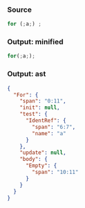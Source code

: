 ### Source
```js parse:stmt
for (;a;) ;
```

### Output: minified
```js
for(;a;);
```

### Output: ast
```json
{
  "For": {
    "span": "0:11",
    "init": null,
    "test": {
      "IdentRef": {
        "span": "6:7",
        "name": "a"
      }
    },
    "update": null,
    "body": {
      "Empty": {
        "span": "10:11"
      }
    }
  }
}
```
